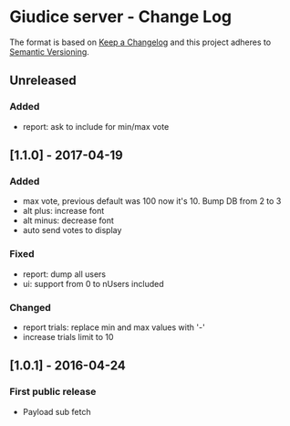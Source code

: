 # Giudice server - Change Log

The format is based on [Keep a Changelog](http://keepachangelog.com/en/0.3.0/) 
and this project adheres to [Semantic Versioning](http://semver.org/).

## Unreleased
### Added
- report: ask to include for min/max vote

## [1.1.0] - 2017-04-19
### Added
- max vote, previous default was 100 now it's 10. Bump DB from 2 to 3
- alt plus: increase font
- alt minus: decrease font
- auto send votes to display

### Fixed
- report: dump all users
- ui: support from 0 to nUsers included

### Changed
- report trials: replace min and max values with '-'
- increase trials limit to 10

## [1.0.1] - 2016-04-24
### First public release
- Payload sub fetch